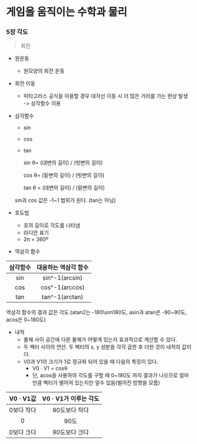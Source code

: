 # 게임을 움직이는 수학과 물리

### 5장 각도

> 회전

- 원운동

  - 원모양의 회전 운동

- 회전 이동

  - 피타고라스 공식을 이용할 경우 대각선 이동 시 더 많은 거리를 가는 현상 발생 -> 삼각함수 이용

- 삼각함수

  - sin

  - cos

  - tan

    sin θ= (대변의 길이) / (빗변의 길이)

    cos θ= (밑변의 길이) / (빗변의 길이)

    tan θ = (대변의 길이) / (밑변의 길이)

  sin과 cos 값은 -1~1 범위가 된다. (tan는 아님)

- 호도법

  - 호의 길이로 각도를 나타냄
  - 라디안 표기
  - 2π = 360º


- 역삼각 함수

| 삼각함수 |  대응하는 역삼각 함수   |
| :--: | :------------: |
| sin  | sin^-1(arcsin) |
| cos  | cos^-1(arccos) |
| tan  | tan^-1(arctan) |

역삼각 함수의 결과 값은 각도.(atan2는 -180\sim180도, asin과 atan은 -90~90도, acos은 0~180도)

- 내적
  - 물체 사이 공간에 다른 물체가 어떻게 있는지 효과적으로 계산할 수 있다.
  - 두 벡터 사이의 연산. 두 벡터의 x, y 성분을 각각 곱한 후 더한 것이 내적의 값이다.
  - V0과 V1의 크기가 1로 정규화 되어 있을 때 다음의 특징이 있다. 
    - V0 · V1 = cosθ
    - 단, acos을 사용하여 각도를 구할 때 0~180도 까지 결과가 나오므로 얼마만큼 벡터가 벌어져 있는지만 알수 있음(벌어진 방향을 모름)

| V0 · V1값 | V0 · V1가 이루는 각도 |
| :------: | :-------------: |
|  0보다 작다  |    90도보다 작다     |
|    0     |       90도       |
|  0보다 크다  |    90도보다 크다     |

